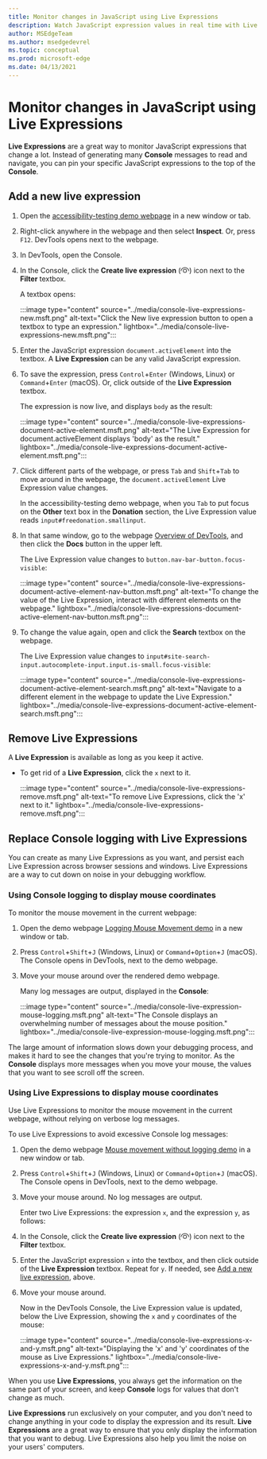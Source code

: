 ```yaml
---
title: Monitor changes in JavaScript using Live Expressions
description: Watch JavaScript expression values in real time with Live Expressions.  If you find yourself typing the same JavaScript expressions into the Console repeatedly, try Live Expressions instead.
author: MSEdgeTeam
ms.author: msedgedevrel
ms.topic: conceptual
ms.prod: microsoft-edge
ms.date: 04/13/2021
---
```

# Monitor changes in JavaScript using Live Expressions

<!-- very short article in other repo:
Watch JavaScript values in real-time with Live Expressions -->

**Live Expressions** are a great way to monitor JavaScript expressions that change a lot.  Instead of generating many **Console** messages to read and navigate, you can pin your specific JavaScript expressions to the top of the **Console**.


<!-- ====================================================================== -->
## Add a new live expression


1. Open the [accessibility-testing demo webpage](https://microsoftedge.github.io/Demos/devtools-a11y-testing/) in a new window or tab.

1. Right-click anywhere in the webpage and then select **Inspect**.  Or, press `F12`.  DevTools opens next to the webpage.

1. In DevTools, open the Console.

1. In the Console, click the **Create live expression** (![The 'Create live expression' icon](../media/create-live-expression-light-mode.png)) icon next to the **Filter** textbox.

   A textbox opens:

   :::image type="content" source="../media/console-live-expressions-new.msft.png" alt-text="Click the New live expression button to open a textbox to type an expression." lightbox="../media/console-live-expressions-new.msft.png":::

1. Enter the JavaScript expression `document.activeElement` into the textbox.  A **Live Expression** can be any valid JavaScript expression.

1. To save the expression, press `Control`+`Enter` (Windows, Linux) or `Command`+`Enter` (macOS).  Or, click outside of the **Live Expression** textbox.

   The expression is now live, and displays `body` as the result:

   <!-- update the captures, they assume that you're not reading the present article or accessibility demo page, but are reading the Dev Tools Overview article: -->

   :::image type="content" source="../media/console-live-expressions-document-active-element.msft.png" alt-text="The Live Expression for document.activeElement displays 'body' as the result." lightbox="../media/console-live-expressions-document-active-element.msft.png":::

1. Click different parts of the webpage, or press `Tab` and `Shift`+`Tab` to move around in the webpage, the `document.activeElement` Live Expression value changes.

   In the accessibility-testing demo webpage, when you `Tab` to put focus on the **Other** text box in the **Donation** section, the Live Expression value reads `input#freedonation.smallinput`.

   <!-- revise the step & the capture after it: -->

1. In that same window, go to the webpage [Overview of DevTools](../index.md), and then click the **Docs** button in the upper left.

   The Live Expression value changes to `button.nav-bar-button.focus-visible`:

   :::image type="content" source="../media/console-live-expressions-document-active-element-nav-button.msft.png" alt-text="To change the value of the Live Expression, interact with different elements on the webpage." lightbox="../media/console-live-expressions-document-active-element-nav-button.msft.png":::

1. To change the value again, open and click the **Search** textbox on the webpage.

   The Live Expression value changes to `input#site-search-input.autocomplete-input.input.is-small.focus-visible`:

   :::image type="content" source="../media/console-live-expressions-document-active-element-search.msft.png" alt-text="Navigate to a different element in the webpage to update the Live Expression." lightbox="../media/console-live-expressions-document-active-element-search.msft.png":::


<!-- ====================================================================== -->
## Remove Live Expressions

A **Live Expression** is available as long as you keep it active.

*  To get rid of a **Live Expression**, click the `x` next to it.

   :::image type="content" source="../media/console-live-expressions-remove.msft.png" alt-text="To remove Live Expressions, click the 'x' next to it." lightbox="../media/console-live-expressions-remove.msft.png":::


<!-- ====================================================================== -->
## Replace Console logging with Live Expressions

You can create as many Live Expressions as you want, and persist each Live Expression across browser sessions and windows.  Live Expressions are a way to cut down on noise in your debugging workflow.


### Using Console logging to display mouse coordinates

To monitor the mouse movement in the current webpage:

1. Open the demo webpage [Logging Mouse Movement demo](https://microsoftedge.github.io/Demos/devtools-console/mousemove.html) in a new window or tab.

1. Press `Control`+`Shift`+`J` (Windows, Linux) or `Command`+`Option`+`J` (macOS).  The Console opens in DevTools, next to the demo webpage.

1. Move your mouse around over the rendered demo webpage.

   Many log messages are output, displayed in the **Console**:

   :::image type="content" source="../media/console-live-expression-mouse-logging.msft.png" alt-text="The Console displays an overwhelming number of messages about the mouse position." lightbox="../media/console-live-expression-mouse-logging.msft.png":::

The large amount of information slows down your debugging process, and makes it hard to see the changes that you're trying to monitor.  As the **Console** displays more messages when you move your mouse, the values that you want to see scroll off the screen.


### Using Live Expressions to display mouse coordinates

Use Live Expressions to monitor the mouse movement in the current webpage, without relying on verbose log messages.

To use Live Expressions to avoid excessive Console log messages:

1. Open the demo webpage [Mouse movement without logging demo](https://microsoftedge.github.io/Demos/devtools-console/mousemove-no-log.html) in a new window or tab.

1. Press `Control`+`Shift`+`J` (Windows, Linux) or `Command`+`Option`+`J` (macOS).  The Console opens in DevTools, next to the demo webpage.

1. Move your mouse around.  No log messages are output.

   Enter two Live Expressions: the expression `x`, and the expression `y`, as follows:

1. In the Console, click the **Create live expression** (![The 'Create live expression' icon](../media/create-live-expression-light-mode.png)) icon next to the **Filter** textbox.

1. Enter the JavaScript expression `x` into the textbox, and then click outside of the **Live Expression** textbox.  Repeat for `y`.  If needed, see [Add a new live expression](#add-a-new-live-expression), above.

1. Move your mouse around.

   Now in the DevTools Console, the Live Expression value is updated, below the Live Expression, showing the `x` and `y` coordinates of the mouse:

   :::image type="content" source="../media/console-live-expressions-x-and-y.msft.png" alt-text="Displaying the 'x' and 'y' coordinates of the mouse as Live Expressions." lightbox="../media/console-live-expressions-x-and-y.msft.png":::

When you use **Live Expressions**, you always get the information on the same part of your screen, and keep **Console** logs for values that don't change as much.

**Live Expressions** run exclusively on your computer, and you don't need to change anything in your code to display the expression and its result.  **Live Expressions** are a great way to ensure that you only display the information that you want to debug.  Live Expressions also help you limit the noise on your users' computers.
